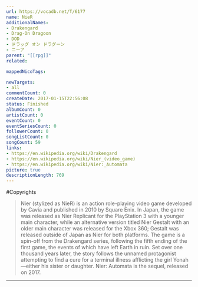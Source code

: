 ```yaml
---
url: https://vocadb.net/T/6177
name: NieR
additionalNames: 
- Drakengard
- Drag-On Dragoon
- DOD
- ドラッグ オン ドラグーン
- ニーア
parent: "[[rpg]]"
related:

mappedNicoTags:

newTargets:
- all
commentCount: 0
createDate: 2017-01-15T22:56:08
status: Finished
albumCount: 0
artistCount: 0
eventCount: 0
eventSeriesCount: 0
followerCount: 0
songListCount: 0
songCount: 59
links: 
- https://en.wikipedia.org/wiki/Drakengard
- https://en.wikipedia.org/wiki/Nier_(video_game)
- https://en.wikipedia.org/wiki/Nier:_Automata
picture: true
descriptionLength: 769
---
```


#Copyrights

>Nier (stylized as NieR) is an action role-playing video game developed by Cavia and published in 2010 by Square Enix. In Japan, the game was released as Nier Replicant for the PlayStation 3 with a younger main character, while an alternative version titled Nier Gestalt with an older main character was released for the Xbox 360; Gestalt was released outside of Japan as Nier for both platforms. The game is a spin-off from the Drakengard series, following the fifth ending of the first game, the events of which have left Earth in ruin. Set over one thousand years later, the story follows the unnamed protagonist attempting to find a cure for a terminal illness afflicting the girl Yonah—either his sister or daughter. Nier: Automata is the sequel, released on 2017.

---

